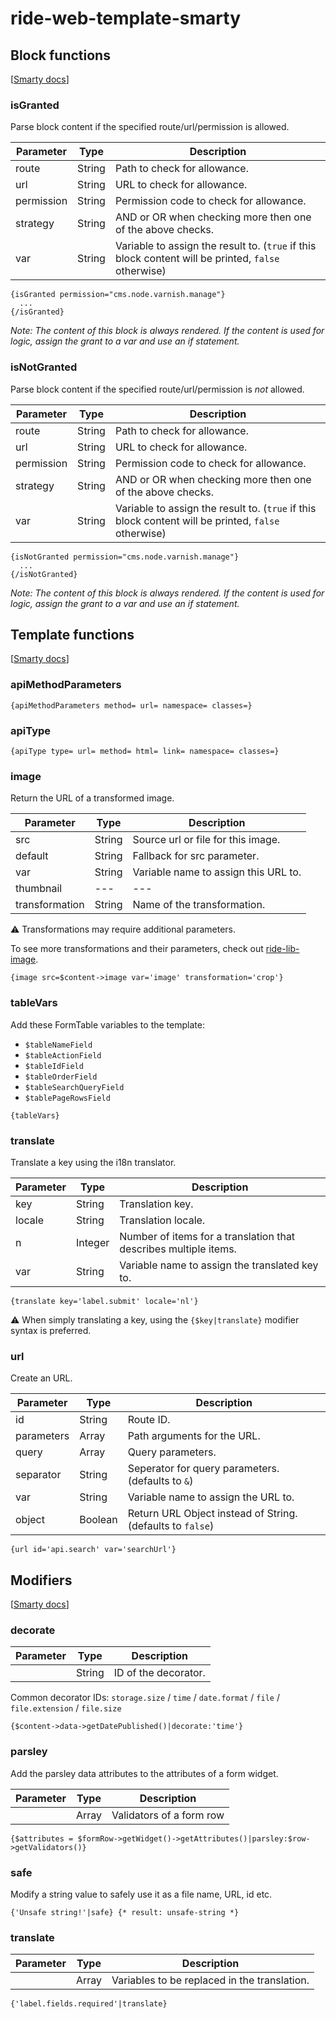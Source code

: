 # ride-web-template-smarty

## Block functions

[[Smarty docs](http://www.smarty.net/docs/en/plugins.block.functions.tpl)]

### isGranted

Parse block content if the specified route/url/permission is allowed.

| Parameter | Type | Description |
| --- | --- | --- |
| route | String | Path to check for allowance. |
| url | String | URL to check for allowance.
| permission | String | Permission code to check for allowance. |
| strategy | String | AND or OR when checking more then one of the above checks. |
| var | String | Variable to assign the result to. (`true` if this block content will be printed, `false` otherwise) |

```Smarty
{isGranted permission="cms.node.varnish.manage"}
  ...
{/isGranted}
```

_Note: The content of this block is always rendered. If the content is used for logic, assign the grant to a var and use an if statement._

### isNotGranted

Parse block content if the specified route/url/permission is *not* allowed.

| Parameter | Type | Description |
| --- | --- | --- |
| route | String | Path to check for allowance. |
| url | String | URL to check for allowance. |
| permission | String | Permission code to check for allowance. |
| strategy | String | AND or OR when checking more then one of the above checks. |
| var | String | Variable to assign the result to. (`true` if this block content will be printed, `false` otherwise) |

```Smarty
{isNotGranted permission="cms.node.varnish.manage"}
  ...
{/isNotGranted}
```

_Note: The content of this block is always rendered. If the content is used for logic, assign the grant to a var and use an if statement._

## Template functions

[[Smarty docs](http://www.smarty.net/docs/en/plugins.functions.tpl)]

### apiMethodParameters

```Smarty
{apiMethodParameters method= url= namespace= classes=}
```

### apiType

```Smarty
{apiType type= url= method= html= link= namespace= classes=}
```

### image

Return the URL of a transformed image.

| Parameter | Type | Description |
| --- | --- | --- |
| src | String | Source url or file for this image. |
| default | String | Fallback for src parameter. |
| var | String | Variable name to assign this URL to. |
| thumbnail | --- | --- |
| transformation | String | Name of the transformation. |

:warning: Transformations may require additional parameters.

To see more transformations and their parameters, check out [ride-lib-image](https://github.com/all-ride/ride-lib-image/tree/master/src/ride/library/image/transformation).

```Smarty
{image src=$content->image var='image' transformation='crop'}
```

### tableVars

Add these FormTable variables to the template:

- `$tableNameField`
- `$tableActionField`
- `$tableIdField`
- `$tableOrderField`
- `$tableSearchQueryField`
- `$tablePageRowsField`

```Smarty
{tableVars}
```

### translate

Translate a key using the i18n translator.

| Parameter | Type | Description |
| --- | --- | --- |
| key | String | Translation key. |
| locale | String | Translation locale. |
| n | Integer | Number of items for a translation that describes multiple items. |
| var | String | Variable name to assign the translated key to. |

```Smarty
{translate key='label.submit' locale='nl'}
```

:warning: When simply translating a key, using the `{$key|translate}` modifier syntax is preferred.

### url

Create an URL.

| Parameter | Type | Description |
| --- | --- | --- |
| id | String | Route ID. |
| parameters | Array | Path arguments for the URL. |
| query | Array | Query parameters. |
| separator | String | Seperator for query parameters. (defaults to `&`) |
| var | String | Variable name to assign the URL to. |
| object | Boolean | Return URL Object instead of String. (defaults to `false`) |

```Smarty
{url id='api.search' var='searchUrl'}
```

## Modifiers

[[Smarty docs](http://www.smarty.net/docs/en/plugins.modifiers.tpl)]

### decorate

| Parameter | Type | Description |
| --- | --- | --- |
|  | String | ID of the decorator. |

Common decorator IDs: `storage.size` / `time` / `date.format` / `file` / `file.extension` / `file.size`

```Smarty
{$content->data->getDatePublished()|decorate:'time'}
```

### parsley
Add the parsley data attributes to the attributes of a form widget.

| Parameter | Type | Description |
| --- | --- | --- |
|  | Array | Validators of a form row |


```Smarty
{$attributes = $formRow->getWidget()->getAttributes()|parsley:$row->getValidators()}
```

### safe
Modify a string value to safely use it as a file name, URL, id etc.

```Smarty
{'Unsafe string!'|safe} {* result: unsafe-string *}
```

### translate

| Parameter | Type | Description |
| --- | --- | --- |
|  | Array | Variables to be replaced in the translation. |

```Smarty
{'label.fields.required'|translate}
```

